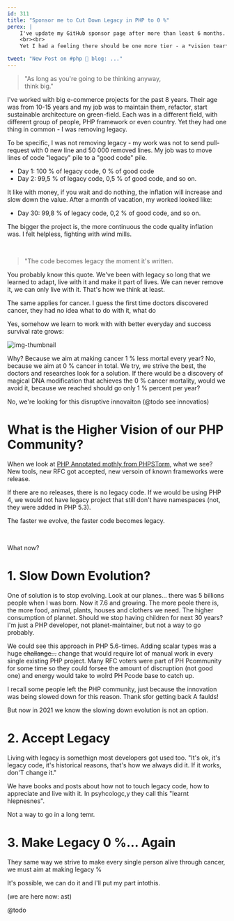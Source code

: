 ```yaml
---
id: 311
title: "Sponsor me to Cut Down Legacy in PHP to 0 %"
perex: |
    I've update my GitHub sponsor page after more than least 6 months. There are new cool tiers - a "thank you" tweet, monthly call and couple more. [Go check it](https://github.com/sponsors/TomasVotruba).
    <br><br>
    Yet I had a feeling there should be one more tier - a *vision tear*. Why should you support me as one. You know like "Get a family to Mars by 2030".

tweet: "New Post on #php 🐘 blog: ..."
---
```


<blockquote class="blockquote pt-5 pb-5">
    "As long as you're going to be thinking anyway,
    <br>
    think big."
</blockquote>

I've worked with big e-commerce projects for the past 8 years. Their age was from 10-15 years and my job was  to maintain them, refactor, start sustainable architecture on green-field. Each was in a different field, with different group of people, PHP framework or even country. Yet they had one thing in common - I was removing legacy.

To be specific, I was not removing legacy - my work was not to send pull-request with 0 new line and 50 000 removed lines.
My job was to move lines of code "legacy" pile to a "good code" pile.

- Day 1: 100 % of legacy code, 0 % of good code
- Day 2: 99,5 % of legacy code, 0,5 % of good code, and so on.

It like with money, if you wait and do nothing, the inflation will increase and slow down the value. After a month of vacation, my worked looked like:

- Day 30: 99,8 % of legacy code, 0,2 % of good code, and so on.

The bigger the project is, the more continuous the code quality inflation was. I felt helpless, fighting with wind mills.

<br>

<blockquote class="blockquote pt-5 pb-5">
    "The code becomes legacy the moment it's written.
</blockquote>

You probably know this quote. We've been with legacy so long that we learned to adapt, live with it and make it part of lives. We can never remove it, we can only live with it. That's how we think at least.

The same applies for cancer. I guess the first time doctors discovered cancer, they had no idea what to do with it, what do

Yes, somehow we learn to work with with better everyday and success survival rate grows:

<img src="https://user-images.githubusercontent.com/924196/115120521-38bd7b80-9fae-11eb-8307-7592094694c6.png" alt="img-thumbnail">

Why? Because we aim at making cancer 1 % less mortal every year? No, because we aim at 0 % cancer in total. We try, we strive the best, the doctors and researches look for a solution. If there would be a discovery of magical DNA modification that achieves the 0 % cancer mortality, would we avoid it, because we reached should go only 1 % percent per year?

No, we're looking for this disruptive innovaiton (@todo see innovatios)

# What is the Higher Vision of our PHP Community?

When we look at [PHP Annotated mothly from PHPSTorm](https://blog.jetbrains.com/phpstorm/category/php-annotated-monthly/), what we see? New tools, new RFC got accepted, new versoin of known frameworks were release.

If there are no releases, there is no legacy code. If we would be using PHP 4, we would not have legacy project that still don't have namespaces (not, they were added in PHP 5.3).

The faster we evolve, the faster code becomes legacy.

<br>

What now?

# 1. Slow Down Evolution?

One of solution is to stop evolving. Look at our planes... there was 5 billions people when I was born. Now it 7.6 and growing. The more peole there is, the more food, animal, plants, houses and clothers we need. The higher consumption of plannet. Should we stop having children for next 30 years? I'm just a PHP developer, not planet-maintainer, but not a way to go probably.

We could see this approach in PHP 5.6-times. Adding scalar types was a huge ~~challange...~~ change that would require lot of manual work in every single existing PHP project. Many RFC voters were part of PH Pcommunity for some time so they could forsee the amount of discruption (not good one) and energy would take to wolrd PH Pcode base to catch up.

I recall some people left the PHP community, just because the innovation was being slowed down for this reason. Thank sfor getting back A faulds!

But now in 2021 we know the slowing down evolution is not an option.

# 2. Accept Legacy

Living with legacy is somethign most developers got used too. "It's ok, it's legacy code, it's historical reasons, that's how we always did it. If it works, don'T change it."

We have books and posts about how not to touch legacy code, how to appreciate and live with it.
In psyhcologc,y they call this "learnt hlepnesnes".

Not a way to go in a long temr.


# 3. Make Legacy 0 %... Again

They same way we strive to make every single person alive through cancer, we must aim at making legacy %

It's possible, we can do it and I'll put my part intothis.

(we are here now: ast)

@todo

